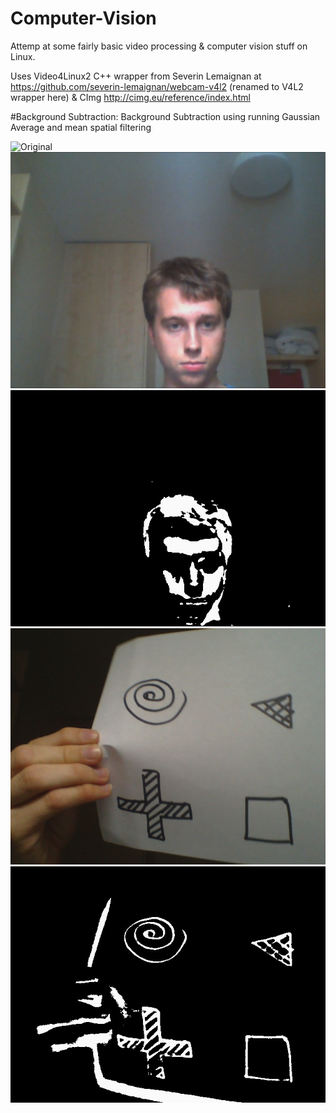 # Computer-Vision
Attemp at some fairly basic video processing & computer vision stuff on Linux.

Uses Video4Linux2 C++ wrapper from Severin Lemaignan at
https://github.com/severin-lemaignan/webcam-v4l2 (renamed to V4L2 wrapper here)
& CImg http://cimg.eu/reference/index.html

#Background Subtraction:
Background Subtraction using running Gaussian Average and mean spatial filtering

![Original](images/img0.jpg.jpg?raw=true "Title")
![Movement Detected](images/image1b.jpg?raw=true "Title")
![Movement Foreground](images/image1a.jpg?raw=true "Title")
![Movement Detected](images/image2b.jpg?raw=true "Title")
![Movement Foreground](images/image2a.jpg?raw=true "Title")


